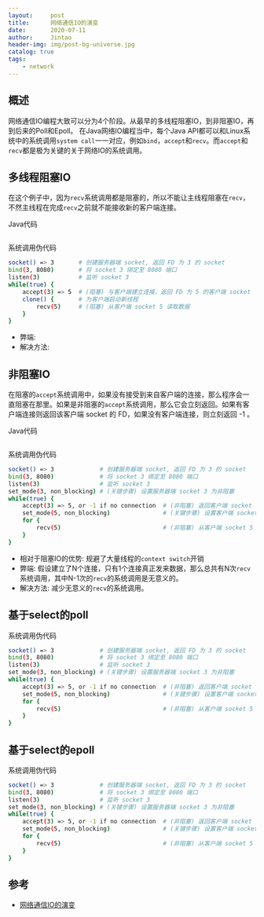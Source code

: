 ```yaml
---
layout:     post
title:      网络通信IO的演变
date:       2020-07-11
author:     Jintao
header-img: img/post-bg-universe.jpg
catalog: true
tags:
    - network
---
```


## 概述
网络通信IO编程大致可以分为4个阶段。从最早的多线程阻塞IO，到非阻塞IO，再到后来的Poll和Epoll。
在Java网络IO编程当中，每个Java API都可以和Linux系统中的系统调用`system call`一一对应，例如`bind`，`accept`和`recv`。而`accept`和`recv`都是极为关键的关于网络IO的系统调用。

## 多线程阻塞IO

在这个例子中，因为`recv`系统调用都是阻塞的，所以不能让主线程阻塞在`recv`，不然主线程在完成`recv`之前就不能接收新的客户端连接。

Java代码
~~~java
~~~
系统调用伪代码
~~~bash
socket() => 3       # 创建服务器端 socket, 返回 FD 为 3 的 socket
bind(3, 8080)       # 将 socket 3 绑定至 8080 端口
listen(3)           # 监听 socket 3
while(true) {
    accept(3) => 5  # (阻塞) 与客户端建立连接，返回 FD 为 5 的客户端 socket
    clone() {       # 为客户端启动新线程
        recv(5)     # (阻塞) 从客户端 socket 5 读取数据
    }
}
~~~
- 弊端: 
- 解决方法:

## 非阻塞IO
在阻塞的`accept`系统调用中，如果没有接受到来自客户端的连接，那么程序会一直阻塞在那里。如果是非阻塞的`accept`系统调用，那么它会立刻返回。如果有客户端连接则返回该客户端 socket 的 FD，如果没有客户端连接，则立刻返回 -1 。

Java代码
~~~java
~~~
系统调用伪代码
~~~bash
socket() => 3             # 创建服务器端 socket, 返回 FD 为 3 的 socket
bind(3, 8080)             # 将 socket 3 绑定至 8080 端口
listen(3)                 # 监听 socket 3
set_mode(3, non_blocking) # (关键步骤) 设置服务器端 socket 3 为非阻塞
while(true) {
    accept(3) => 5, or -1 if no connection  # (非阻塞) 返回客户端 socket 的 FD 或者 -1
    set_mode(5, non_blocking)               # (关键步骤) 设置客户端 socket 5 为非阻塞
    for {
        recv(5)                             # (非阻塞) 从客户端 socket 5 读取数据
    }
}
~~~

- 相对于阻塞IO的优势: 规避了大量线程的`context switch`开销
- 弊端: 假设建立了N个连接，只有1个连接真正发来数据，那么总共有N次`recv`系统调用，其中N-1次的`recv`的系统调用是无意义的。
- 解决方法: 减少无意义的`recv`的系统调用。

## 基于select的poll
系统调用伪代码
~~~bash
socket() => 3             # 创建服务器端 socket, 返回 FD 为 3 的 socket
bind(3, 8080)             # 将 socket 3 绑定至 8080 端口
listen(3)                 # 监听 socket 3
set_mode(3, non_blocking) # (关键步骤) 设置服务器端 socket 3 为非阻塞
while(true) {
    accept(3) => 5, or -1 if no connection  # (非阻塞) 返回客户端 socket 的 FD 或者 -1
    set_mode(5, non_blocking)               # (关键步骤) 设置客户端 socket 5 为非阻塞
    for {
        recv(5)                             # (非阻塞) 从客户端 socket 5 读取数据
    }
}
~~~

## 基于select的epoll 
系统调用伪代码
~~~bash
socket() => 3             # 创建服务器端 socket, 返回 FD 为 3 的 socket
bind(3, 8080)             # 将 socket 3 绑定至 8080 端口
listen(3)                 # 监听 socket 3
set_mode(3, non_blocking) # (关键步骤) 设置服务器端 socket 3 为非阻塞
while(true) {
    accept(3) => 5, or -1 if no connection  # (非阻塞) 返回客户端 socket 的 FD 或者 -1
    set_mode(5, non_blocking)               # (关键步骤) 设置客户端 socket 5 为非阻塞
    for {
        recv(5)                             # (非阻塞) 从客户端 socket 5 读取数据
    }
}
~~~

## 参考
* [网络通信IO的演变](https://www.bilibili.com/video/BV1FZ4y1H7p9?p=1)